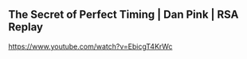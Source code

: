 ## The Secret of Perfect Timing | Dan Pink | RSA Replay
https://www.youtube.com/watch?v=EbicgT4KrWc

